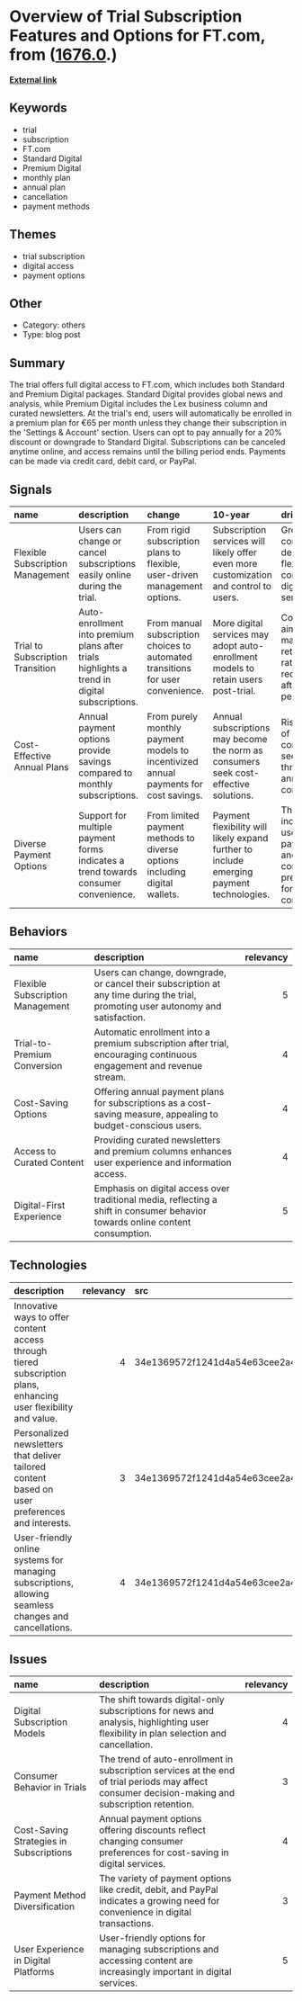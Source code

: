 # __Overview of Trial Subscription Features and Options for FT.com__, from ([1676.0](https://kghosh.substack.com/p/1676.0).)

__[External link](https://www.ft.com/content/ab36d481-9e7c-4d18-855d-7d313db0db0d)__



## Keywords

* trial
* subscription
* FT.com
* Standard Digital
* Premium Digital
* monthly plan
* annual plan
* cancellation
* payment methods

## Themes

* trial subscription
* digital access
* payment options

## Other

* Category: others
* Type: blog post

## Summary

The trial offers full digital access to FT.com, which includes both Standard and Premium Digital packages. Standard Digital provides global news and analysis, while Premium Digital includes the Lex business column and curated newsletters. At the trial's end, users will automatically be enrolled in a premium plan for €65 per month unless they change their subscription in the 'Settings & Account' section. Users can opt to pay annually for a 20% discount or downgrade to Standard Digital. Subscriptions can be canceled anytime online, and access remains until the billing period ends. Payments can be made via credit card, debit card, or PayPal.

## Signals

| name                             | description                                                                                  | change                                                                               | 10-year                                                                                  | driving-force                                                                     |   relevancy |
|:---------------------------------|:---------------------------------------------------------------------------------------------|:-------------------------------------------------------------------------------------|:-----------------------------------------------------------------------------------------|:----------------------------------------------------------------------------------|------------:|
| Flexible Subscription Management | Users can change or cancel subscriptions easily online during the trial.                     | From rigid subscription plans to flexible, user-driven management options.           | Subscription services will likely offer even more customization and control to users.    | Growing consumer demand for flexibility and control over digital services.        |           4 |
| Trial to Subscription Transition | Auto-enrollment into premium plans after trials highlights a trend in digital subscriptions. | From manual subscription choices to automated transitions for user convenience.      | More digital services may adopt auto-enrollment models to retain users post-trial.       | Companies aim to maximize retention rates and reduce churn after trial periods.   |           4 |
| Cost-Effective Annual Plans      | Annual payment options provide savings compared to monthly subscriptions.                    | From purely monthly payment models to incentivized annual payments for cost savings. | Annual subscriptions may become the norm as consumers seek cost-effective solutions.     | Rising costs of living push consumers to seek savings through annual commitments. |           3 |
| Diverse Payment Options          | Support for multiple payment forms indicates a trend towards consumer convenience.           | From limited payment methods to diverse options including digital wallets.           | Payment flexibility will likely expand further to include emerging payment technologies. | The increasing use of digital payments and consumer preference for convenience.   |           3 |

## Behaviors

| name                             | description                                                                                                                       |   relevancy |
|:---------------------------------|:----------------------------------------------------------------------------------------------------------------------------------|------------:|
| Flexible Subscription Management | Users can change, downgrade, or cancel their subscription at any time during the trial, promoting user autonomy and satisfaction. |           5 |
| Trial-to-Premium Conversion      | Automatic enrollment into a premium subscription after trial, encouraging continuous engagement and revenue stream.               |           4 |
| Cost-Saving Options              | Offering annual payment plans for subscriptions as a cost-saving measure, appealing to budget-conscious users.                    |           4 |
| Access to Curated Content        | Providing curated newsletters and premium columns enhances user experience and information access.                                |           4 |
| Digital-First Experience         | Emphasis on digital access over traditional media, reflecting a shift in consumer behavior towards online content consumption.    |           5 |

## Technologies

| description                                                                                                      |   relevancy | src                              |
|:-----------------------------------------------------------------------------------------------------------------|------------:|:---------------------------------|
| Innovative ways to offer content access through tiered subscription plans, enhancing user flexibility and value. |           4 | 34e1369572f1241d4a54e63cee2a4565 |
| Personalized newsletters that deliver tailored content based on user preferences and interests.                  |           3 | 34e1369572f1241d4a54e63cee2a4565 |
| User-friendly online systems for managing subscriptions, allowing seamless changes and cancellations.            |           4 | 34e1369572f1241d4a54e63cee2a4565 |

## Issues

| name                                    | description                                                                                                                                       |   relevancy |
|:----------------------------------------|:--------------------------------------------------------------------------------------------------------------------------------------------------|------------:|
| Digital Subscription Models             | The shift towards digital-only subscriptions for news and analysis, highlighting user flexibility in plan selection and cancellation.             |           4 |
| Consumer Behavior in Trials             | The trend of auto-enrollment in subscription services at the end of trial periods may affect consumer decision-making and subscription retention. |           3 |
| Cost-Saving Strategies in Subscriptions | Annual payment options offering discounts reflect changing consumer preferences for cost-saving in digital services.                              |           4 |
| Payment Method Diversification          | The variety of payment options like credit, debit, and PayPal indicates a growing need for convenience in digital transactions.                   |           3 |
| User Experience in Digital Platforms    | User-friendly options for managing subscriptions and accessing content are increasingly important in digital services.                            |           5 |